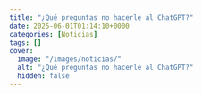 ```yaml
---
title: "¿Qué preguntas no hacerle al ChatGPT?"
date: 2025-06-01T01:14:10+0000
categories: [Noticias]
tags: []
cover:
  image: "/images/noticias/"
  alt: "¿Qué preguntas no hacerle al ChatGPT?"
  hidden: false
---
```




